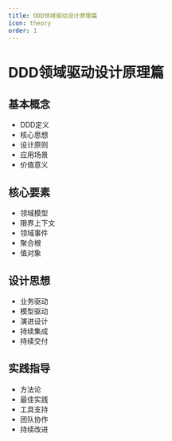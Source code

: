 ```yaml
---
title: DDD领域驱动设计原理篇
icon: theory
order: 1
---
```


# DDD领域驱动设计原理篇

## 基本概念
- DDD定义
- 核心思想
- 设计原则
- 应用场景
- 价值意义

## 核心要素
- 领域模型
- 限界上下文
- 领域事件
- 聚合根
- 值对象

## 设计思想
- 业务驱动
- 模型驱动
- 演进设计
- 持续集成
- 持续交付

## 实践指导
- 方法论
- 最佳实践
- 工具支持
- 团队协作
- 持续改进
